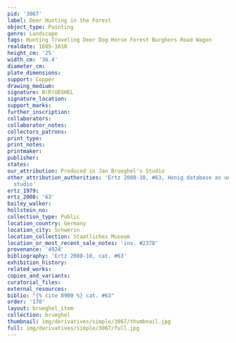 ```yaml
---
pid: '3067'
label: Deer Hunting in the Forest
object_type: Painting
genre: Landscape
tags: Hunting Traveling Deer Dog Horse Forest Burghers Road Wagon
realdate: 1605-1610
height_cm: '25'
width_cm: '36.4'
diameter_cm: 
plate_dimensions: 
support: Copper
drawing_medium: 
signature: B(R)UEGHEL
signature_location: 
support_marks: 
further_inscription: 
collaborators: 
collaborator_notes: 
collectors_patrons: 
print_type: 
print_notes: 
printmaker: 
publisher: 
states: 
our_attribution: Produced in Jan Brueghel's Studio
other_attribution_authorities: 'Ertz 2008-10, #63, Honig database as uncertain, possibly
  studio'
ertz_1979: 
ertz_2008: '63'
bailey_walker: 
hollstein_no: 
collection_type: Public
location_country: Germany
location_city: Schwerin
location_collection: Staatliches Museum
location_or_most_recent_sale_notes: 'inv. #2378'
provenance: '4924'
bibliography: 'Ertz 2008-10, cat. #63'
exhibition_history: 
related_works: 
copies_and_variants: 
curatorial_files: 
external_resources: 
biblio: "{% cite 8900 %} cat. #63"
order: '170'
layout: brueghel_item
collection: brueghel
thumbnail: img/derivatives/simple/3067/thumbnail.jpg
full: img/derivatives/simple/3067/full.jpg
---
```

